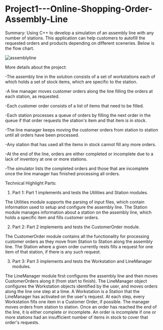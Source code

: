 # Project1---Online-Shopping-Order-Assembly-Line
Summary: Using C++ to develop a simulation of an assembly line with any number of stations. This application can help customers to autofill the requested orders and products depending on different sceneries. Below is the flow chart. 

![assemblyline](https://user-images.githubusercontent.com/97316979/211911917-ab84ff79-fdd4-4af5-9c13-056dfb72dae5.jpg)

More details about the project:

-The assembly line in the solution consists of a set of workstations each of which holds a set of stock items, which are specific to the station. 

-A line manager moves customer orders along the line filling the orders at each station, as requested. 

-Each customer order consists of a list of items that need to be filled. 

-Each station processes a queue of orders by filling the next order in the queue if that order requests the station's item and that item is in stock. 

-The line manager keeps moving the customer orders from station to station until all orders have been processed. 

-Any station that has used all the items in stock cannot fill any more orders. 

-At the end of the line, orders are either completed or incomplete due to a lack of inventory at one or more stations. 

-The simulator lists the completed orders and those that are incomplete once the line manager has finished processing all orders.



Technical Highlight Parts:

1. Part 1:
Part 1 implements and tests the Utilities and Station modules.

The Utilities module supports the parsing of input files, which contain information used to setup and configure the assembly line.
The Station module manages information about a station on the assembly line, which holds a specific item and fills customer orders.

2.  Part 2:
Part 2 implements and tests the CustomerOrder module.

The CustomerOrder module contains all the functionality for processing customer orders as they move from Station to Station along the assembly line. The Station where a given order currently rests fills a request for one item of that station, if there is any such request.
  
3. Part 3:
Part 3 implements and tests the Workstation and LineManager modules.

The LineManager module first configures the assembly line and then moves CustomerOrders along it (from start to finish). The LineManager object configures the Workstation objects identified by the user, and moves orders along the line one step at a time. A Workstation is a Station that the LineManager has activated on the user's request. At each step, every Workstation fills one item in a Customer Order, if possible. The manager moves orders from station to station. Once an order has reached the end of the line, it is either complete or incomplete. An order is incomplete if one or more stations had an insufficient number of items in stock to cover that order's requests.  
